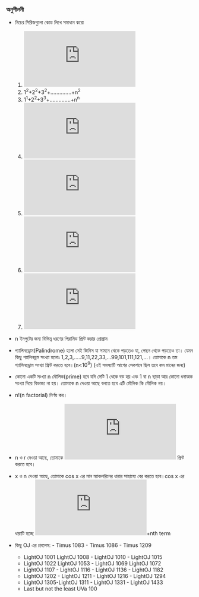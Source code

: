 ### অনুশীলনী

* নিচের সিরিজগুলো কোড লিখে সমাধান করো
  1. ![](https://latex.codecogs.com/gif.latex?1&plus;2&plus;3&plus;%5Ccdot%20%5Ccdot%20%5Ccdot%20%5Ccdot%20%5Ccdot%20%5Ccdot%20%5Ccdot%20&plus;n)
  2. 1<sup>2</sup>+2<sup>2</sup>+3<sup>2</sup>+..............+n<sup>2</sup>
  3. 1<sup>1</sup>+2<sup>2</sup>+3<sup>3</sup>+..............+n<sup>n</sup>
  4. ![](https://latex.codecogs.com/gif.latex?%5Cinline%201&plus;%282&plus;3%29&plus;%284&plus;5&plus;6%29&plus;%5Ccdot%20%5Ccdot%20%5Ccdot%20%5Ccdot%20%5Ccdot&plus;nth%5C%2C%20%5C%2C%20%5C%2C%20term)
  5. ![](https://latex.codecogs.com/gif.latex?%5Cinline%201-2&plus;3-4&plus;5%5Ccdot%20%5Ccdot%20%5Ccdot%20%5Ccdot%20%5Ccdot%20nth%5C%2C%20%5C%2C%20%5C%2C%20term)
  6. ![](https://latex.codecogs.com/gif.latex?%5Cinline%201&plus;%282&plus;3*4%29&plus;%285&plus;6*7*8*9*10%29&plus;%5Ccdot%20%5Ccdot%20%5Ccdot%20%5Ccdot%20%5Ccdot%20&plus;nth%5C%2C%20%5C%2C%20%5C%2C%20term)
  8. ![](https://latex.codecogs.com/gif.latex?%5Cinline%201*n&plus;2*%28n-1%29&plus;.......n*1)

* n ইনপুটের জন্য বিভিন্ন ধরণের পিরামিড প্রিন্ট করার প্রোগ্রাম
* প্যালিনড্রোম(Palindrome) হলো সেই জিনিস যা সামনে থেকে পড়তেও যা, পেছন থেকে পড়তেও তা। যেমন কিছু প্যালিনড্রম সংখ্যা হলোঃ 1,2,3,.....9,11,22,33,...99,101,111,121,...। তোমাকে n তম প্যালিনড্রোম সংখ্যা প্রিন্ট করতে হবে।(n<10<sup>9</sup>) (এই সমস্যাটি আগের সেকশনে ছিল তবে কম মানের জন্য)
* কোনো একটি সংখ্যা n মৌলিক(prime) হবে যদি সেটি 1 থেকে বড় হয় এবং 1 বা n ছাড়া আর কোনো ধনাত্মক সংখ্যা দিয়ে বিভাজ্য না হয়। তোমাকে n দেওয়া আছে বলতে হবে এটি মৌলিক কি মৌলিক নয়।
* n!(n factorial) নির্ণয় কর।
* n ও r দেওয়া আছে, তোমাকে  ![](https://latex.codecogs.com/gif.latex?%5Cinline%20%5Cbinom%7Bn%7D%7Br%7D%3D%5Cfrac%7Bn%21%7D%7Br%21%28n-r%29%21%29%7D)  প্রিন্ট করতে হবে।
* x ও n দেওয়া আছে, তোমাকে cos x এর মান ম্যাকলরিনের ধারার সাহায্যে বের করতে হবে।cos x এর ধারাটি হচ্ছে ![](https://latex.codecogs.com/gif.latex?%5Cinline%201-%5Cfrac%7Bx%5E%7B2%7D%7D%7B2%21%7D&plus;%5Cfrac%7Bx%5E%7B4%7D%7D%7B4%21%7D&plus;%5Ccdot%20%5Ccdot%20%5Ccdot%20%5Ccdot%20%5Ccdot%20%5Ccdot)+nth term
* কিছু OJ এর প্রবলেম: - Timus 1083 - Timus 1086 - Timus 1209
  - LightOJ 1001 LightOJ 1008 - LightOJ 1010 - LightOJ 1015 
  - LightOJ 1022 LightOJ 1053 - LightOJ 1069 LightOJ 1072
  - LightOJ 1107 - LightOJ 1116 - LightOJ 1136 - LightOJ 1182
  - LightOJ 1202 - LightOJ 1211 - LightOJ 1216 - LightOJ 1294 
  - LightOJ 1305-LightOJ 1311 - LightOJ 1331 - LightOJ 1433
  - Last but not the least UVa 100
